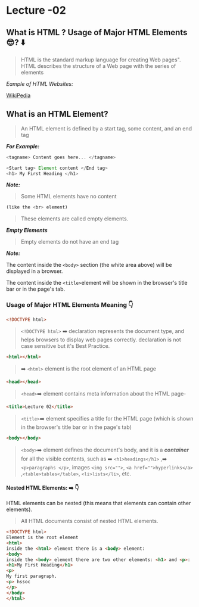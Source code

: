 # Lecture -02

## What is HTML ? Usage of Major HTML Elements 😎? ⬇️

> HTML is the standard markup language for creating Web pages".
> HTML describes the structure of a Web page with the series of elements

_Eample of HTML Websites:_

[WikiPedia](https://en.wikipedia.org/wiki/Main_Page "WikiPedia")

## What is an HTML Element?

> An HTML element is defined by a start tag, some content, and an end tag

_**For Example:**_

```js
<tagname> Content goes here... </tagname>
```

```js
<Start tag> Element content </End tag>
<h1> My First Heading </h1>
```

_**Note:**_

> Some HTML elements have no content

```js
(like the <br> element)
```

> These elements are called empty elements.

_**Empty Elements**_

> Empty elements do not have an end tag

_**Note:**_

The content inside the `<body>` section (the white area above) will be displayed in a browser.

The content inside the
`<title>`element will be shown in the browser's title bar or in the page's tab.

### Usage of Major HTML Elements Meaning 👇

```html
<!DOCTYPE html>
```

> `<!DOCTYPE html>` ➡️ declaration represents the document type, and helps browsers
> to display web pages correctly. declaration is not case sensitive but it's Best
> Practice.

```html
<html></html>
```

> ➡️ `<html>` element is the root element of an HTML page

```html
<head></head>
```

> `<head>`➡️ element contains meta information about the HTML page-

```html
<title>Lecture 02</title>
```

> `<title>`➡️ element specifies a title for the HTML page (which is shown in the browser's title bar or in the page's tab)

```html
<body></body>
```

> `<body>`➡️ element defines the document's body, and it is a _**container**_ for all the visible contents, such as ➡️ `<h1>headings</h1>` ,➡️ `<p>paragraphs </p>`, images `<img src="">`, `<a href="">hyperlinks</a>` ,`<table>tables</table>`, `<li>lists</li>`, etc.

#### Nested HTML Elements: ➡️ 👇

HTML elements can be nested (this means that elements can contain other elements).

> All HTML documents consist of nested HTML elements.

```html
<!DOCTYPE html>
Element is the root element
<html>
inside the <html> element there is a <body> element:
<body>
inside the <body> element there are two other elements: <h1> and <p>:
<h1>My First Heading</h1>
<p>
My first paragraph.
<p> hssoc
</p>
</body>
</html>
```
